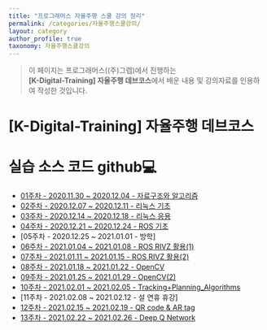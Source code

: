 ```yaml
---
title: "프로그래머스 자율주행 스쿨 강의 정리"
permalink: /categories/자율주행스쿨강의/
layout: category
author_profile: true
taxonomy: 자율주행스쿨강의
---
```


>이 페이지는 프로그래머스((주)그렙)에서 진행하는\
**[K-Digital-Training] 자율주행 데브코스**에서 배운 내용 및 강의자료를 인용하여 작성한 것입니다.

# [K-Digital-Training] 자율주행 데브코스
# 실습 소스 코드 github💻

- [01주차 - 2020.11.30 ~ 2020.12.04 - 자료구조와 알고리즘](https://github.com/churry75/K-Digital_Programmers/tree/main/Week_01_Data-Structure%2BAlgorithms)
- [02주차 - 2020.12.07 ~ 2020.12.11 - 리눅스 기초](https://github.com/churry75/K-Digital_Programmers/tree/main/Week_02_basic_linux)
- [03주차 - 2020.12.14 ~ 2020.12.18 - 리눅스 응용](https://github.com/churry75/K-Digital_Programmers/tree/main/Week_03_apply_linux)
- [04주차 - 2020.12.21 ~ 2020.12.24 - ROS 기초](https://github.com/churry75/K-Digital_Programmers/tree/main/Week_04_basic-ROS)
- [05주차 - 2020.12.25 ~ 2021.01.01 - 방학]
- [06주차 - 2021.01.04 ~ 2021.01.08 - ROS RIVZ 활용(1)](https://github.com/churry75/K-Digital_Programmers/tree/main/Week_06_Autonomous-Driving)
- [07주차 - 2021.01.11 ~ 2021.01.15 - ROS RIVZ 활용(2)](https://github.com/churry75/K-Digital_Programmers/tree/main/Week_07_Sensor_application)
- [08주차 - 2021.01.18 ~ 2021.01.22 - OpenCV](https://github.com/churry75/K-Digital_Programmers/tree/main/Week_08_OpenCV)
- [09주차 - 2021.01.25 ~ 2021.01.29 - OpenCV(2)](https://github.com/churry75/K-Digital_Programmers/tree/main/Week_09_OpenCV(2))
- [10주차 - 2021.02.01 ~ 2021.02.05 - Tracking+Planning_Algorithms](https://github.com/churry75/K-Digital_Programmers/tree/main/Week_10_Tracking%2BPlanning_Algorithms)
- [11주차 - 2021.02.08 ~ 2021.02.12 - 설 연휴 휴강]
- [12주차 - 2021.02.15 ~ 2021.02.19 - QR code & AR tag](https://github.com/churry75/K-Digital_Programmers/tree/main/Week_12_QR%20%26%20AR%20tag)
- [13주차 - 2021.02.22 ~ 2021.02.26 - Deep Q Network](https://github.com/churry75/K-Digital_Programmers/tree/main/Week_13_DQN)
